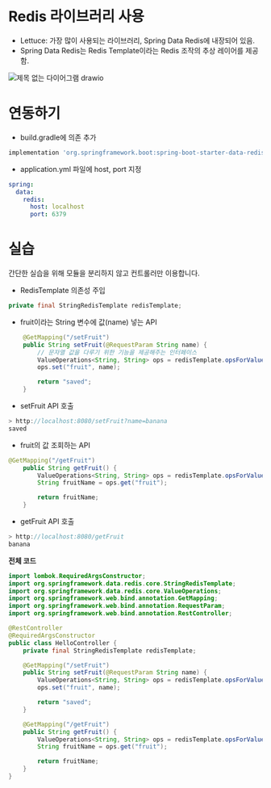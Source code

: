 # Redis 라이브러리 사용

- Lettuce: 가장 많이 사용되는 라이브러리, Spring Data Redis에 내장되어 있음.
- Spring Data Redis는 Redis Template이라는 Redis 조작의 추상 레이어를 제공함.

![제목 없는 다이어그램 drawio](https://github.com/suhjaesuk/til/assets/110963294/bdb8ae50-6844-411d-862b-53b7dd4c52bc)


# 연동하기

- build.gradle에 의존 추가

```bash
implementation 'org.springframework.boot:spring-boot-starter-data-redis'
```

- application.yml 파일에 host, port 지정

```yaml
spring:
  data:
    redis:
      host: localhost
      port: 6379
```

# 실습

간단한 실습을 위해 모듈을 분리하지 않고 컨트롤러만 이용합니다.

- RedisTemplate 의존성 주입

```java
private final StringRedisTemplate redisTemplate;
```

- fruit이라는 String 변수에 값(name) 넣는 API

```java
    @GetMapping("/setFruit")
    public String setFruit(@RequestParam String name) {
        // 문자열 값을 다루기 위한 기능을 제공해주는 인터페이스
        ValueOperations<String, String> ops = redisTemplate.opsForValue();
        ops.set("fruit", name);

        return "saved";
    }
```

- setFruit API 호출

```java
> http://localhost:8080/setFruit?name=banana
saved
```

- fruit의 값 조회하는 API

```java
@GetMapping("/getFruit")
    public String getFruit() {
        ValueOperations<String, String> ops = redisTemplate.opsForValue();
        String fruitName = ops.get("fruit");

        return fruitName;
    }
```

- getFruit API 호출

```java
> http://localhost:8080/getFruit
banana
```

**전체 코드**

```java
import lombok.RequiredArgsConstructor;
import org.springframework.data.redis.core.StringRedisTemplate;
import org.springframework.data.redis.core.ValueOperations;
import org.springframework.web.bind.annotation.GetMapping;
import org.springframework.web.bind.annotation.RequestParam;
import org.springframework.web.bind.annotation.RestController;

@RestController
@RequiredArgsConstructor
public class HelloController {
    private final StringRedisTemplate redisTemplate;

    @GetMapping("/setFruit")
    public String setFruit(@RequestParam String name) {
        ValueOperations<String, String> ops = redisTemplate.opsForValue();
        ops.set("fruit", name);

        return "saved";
    }

    @GetMapping("/getFruit")
    public String getFruit() {
        ValueOperations<String, String> ops = redisTemplate.opsForValue();
        String fruitName = ops.get("fruit");

        return fruitName;
    }
}
```
